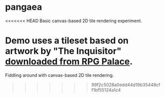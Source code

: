 pangaea
=======

<<<<<<< HEAD
Basic canvas-based 2D tile rendering experiment.

Demo uses a tileset based on artwork by "The Inquisitor" [downloaded from RPG Palace](http://downloads.rpg-palace.com/details.php?id=102).
=======
Fiddling around with canvas-based 2D tile rendering.
>>>>>>> 99f2c5028a0edd44d19b35448cff1bf55124a1c4
